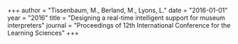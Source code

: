 +++
author = "Tissenbaum, M., Berland, M., Lyons, L."
date = "2016-01-01"
year = "2016"
title = "Designing a real-time intelligent support for museum interpreters"
journal = "Proceedings of 12th International Conference for the Learning Sciences"
+++